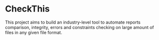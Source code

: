 # CheckThis
This project aims to build an industry-level tool to automate reports comparison, integrity, errors and constraints checking on large amount of files in any given file format.
